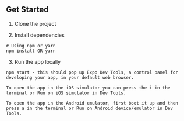 ## Get Started

1. Clone the project

2. Install dependencies

```
# Using npm or yarn
npm install OR yarn
```

3. Run the app locally

```
npm start - this should pop up Expo Dev Tools, a control panel for developing your app, in your default web browser.

To open the app in the iOS simulator you can press the i in the terminal or Run on iOS simulator in Dev Tools.

To open the app in the Android emulator, first boot it up and then press a in the terminal or Run on Android device/emulator in Dev Tools.